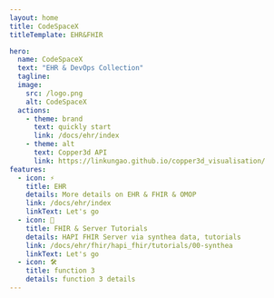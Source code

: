 ```yaml
---
layout: home
title: CodeSpaceX
titleTemplate: EHR&FHIR

hero:
  name: CodeSpaceX
  text: "EHR & DevOps Collection"
  tagline:
  image:
    src: /logo.png
    alt: CodeSpaceX
  actions:
    - theme: brand
      text: quickly start
      link: /docs/ehr/index
    - theme: alt
      text: Copper3d API
      link: https://linkungao.github.io/copper3d_visualisation/
features:
  - icon: ⚡️
    title: EHR
    details: More details on EHR & FHIR & OMOP
    link: /docs/ehr/index
    linkText: Let's go
  - icon: 🌋 
    title: FHIR & Server Tutorials
    details: HAPI FHIR Server via synthea data, tutorials
    link: /docs/ehr/fhir/hapi_fhir/tutorials/00-synthea
    linkText: Let's go
  - icon: 🛠️
    title: function 3
    details: function 3 details
---
```

